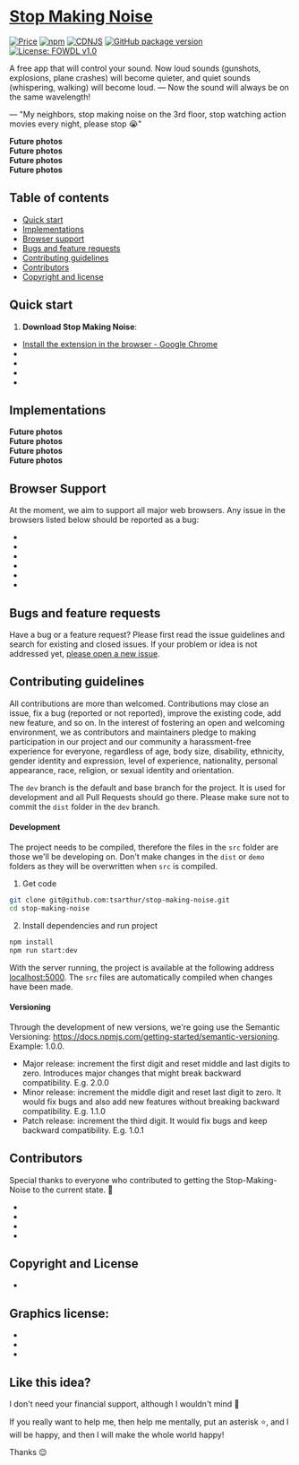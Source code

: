 # [Stop Making Noise](https://github.com/tsarthur/stop-making-noise) &nbsp;

[![Price](https://img.shields.io/badge/price-FREE-0098f7.svg)](https://github.com/froala/stop-making-noise/blob/master/LICENSE)
[![npm](https://img.shields.io/npm/v/stop-making-noise.svg?colorB=brightgreen)](https://www.npmjs.com/package/stop-making-noise)
[![CDNJS](https://img.shields.io/cdnjs/v/stop-making-noise.svg)](https://cdnjs.com/libraries/stop-making-noise)
[![GitHub package version](https://img.shields.io/github/package-json/v/froala/stop-making-noise.svg)](https://github.com/froala/stop-making-noise)
[![License: FOWDL v1.0](https://img.shields.io/badge/license-FOWDL-blue.svg)](https://github.com/froala/stop-making-noise/blob/master/LICENSE)

A free app that will control your sound. Now loud sounds (gunshots, explosions, plane crashes) will become quieter, and quiet sounds (whispering, walking) will become loud. — Now the sound will always be on the same wavelength!


— "My neighbors, stop making noise on the 3rd floor, stop watching action movies every night, please stop 😭"

**Future photos        
Future photos            
Future photos                   
Future photos**               

## Table of contents

- [Quick start](#quick-start)
- [Implementations](#implementations)
- [Browser support](#browser-support)
- [Bugs and feature requests](#bugs-and-feature-requests)
- [Contributing guidelines](#contributing-guidelines)
- [Contributors](#contributors)
- [Copyright and license](#copyright-and-license)

## Quick start

1. **Download Stop Making Noise**:

- [Install the extension in the browser - Google Chrome](https://github.com/tsarthur/stop-making-noise)
-
-
-
-

## Implementations

**Future photos        
Future photos            
Future photos                   
Future photos**               

## Browser Support

At the moment, we aim to support all major web browsers. Any issue in the browsers listed below should be reported as a bug:

- 
- 
- 
- 
- 
- 

## Bugs and feature requests

Have a bug or a feature request? Please first read the issue guidelines and search for existing and closed issues. If your problem or idea is not addressed yet, [please open a new issue](https://github.com/tsarthur/stop-making-noise/issues/new).

## Contributing guidelines

All contributions are more than welcomed. Contributions may close an issue, fix a bug (reported or not reported), improve the existing code, add new feature, and so on. In the interest of fostering an open and welcoming environment, we as contributors and maintainers pledge to making participation in our project and our community a harassment-free experience for everyone, regardless of age, body size, disability, ethnicity, gender identity and expression, level of experience, nationality, personal appearance, race, religion, or sexual identity and orientation.

The `dev` branch is the default and base branch for the project. It is used for development and all Pull Requests should go there. Please make sure not to commit the `dist` folder in the `dev` branch.

#### Development

The project needs to be compiled, therefore the files in the `src` folder are those we'll be developing on. Don't make changes in the `dist` or `demo` folders as they will be overwritten when `src` is compiled.

1. Get code

```bash
git clone git@github.com:tsarthur/stop-making-noise.git
cd stop-making-noise
```

2. Install dependencies and run project

```bash
npm install
npm run start:dev
```

With the server running, the project is available at the following address [localhost:5000](http://localhost:5000/). The `src` files are automatically compiled when changes have been made.

#### Versioning
Through the development of new versions, we're going use the Semantic Versioning: https://docs.npmjs.com/getting-started/semantic-versioning. Example: 1.0.0.
- Major release: increment the first digit and reset middle and last digits to zero. Introduces major changes that might break backward compatibility. E.g. 2.0.0
- Minor release: increment the middle digit and reset last digit to zero. It would fix bugs and also add new features without breaking backward compatibility. E.g. 1.1.0
- Patch release: increment the third digit. It would fix bugs and keep backward compatibility. E.g. 1.0.1

## Contributors

Special thanks to everyone who contributed to getting the Stop-Making-Noise to the current state. 🙏

- 
- 
- 
- 

## Copyright and License

- 

Graphics license:
  - 
  - 
  - 
  - 

## Like this idea?
I don't need your financial support, although I wouldn't mind 🤪

If you really want to help me, then help me mentally, put an asterisk ⭐️, and I will be happy, and then I will make the whole world happy!

Thanks 😌
  
